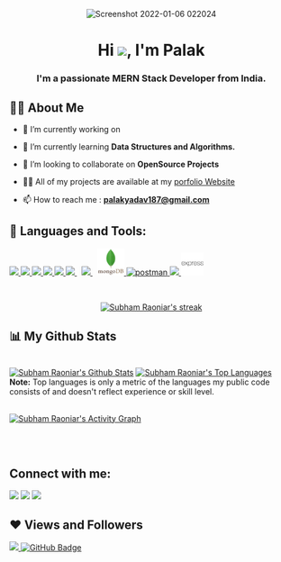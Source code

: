 <p align="center">
  <img width="425" alt="Screenshot 2022-01-06 022024" src="https://user-images.githubusercontent.com/67941687/148287618-ec85f96e-84d6-4ca5-abf8-1d309d90679c.png">
 </p>

<h1 align="center">Hi <img src="https://raw.githubusercontent.com/MartinHeinz/MartinHeinz/master/wave.gif" width="30px">, I'm Palak </h1>
<h3 align="center">I'm a passionate MERN Stack Developer from India.</h3>

## 🙋‍♂️ About Me

- 🔭 I’m currently working on 

- 🌱 I’m currently learning **Data Structures and Algorithms.**

- 👯 I’m looking to collaborate on **OpenSource Projects**

- 👨‍💻 All of my projects are available at my <a href="https://palakyadav1807.github.io/Portfolio/">porfolio Website</a>

- 📫 How to reach me : **palakyadav187@gmail.com**

## 🚀 Languages and Tools:

<p align="left"> 
    <a href="https://reactjs.org/" target="_blank"> <img src="https://img.icons8.com/color/48/000000/react-native.png"/> </a>
    <a href="https://developer.mozilla.org/en-US/docs/Web/JavaScript" target="_blank"> <img src="https://img.icons8.com/color/48/000000/javascript.png"/> </a> 
    <a href="https://www.w3.org/html/" target="_blank"> <img src="https://img.icons8.com/color/48/000000/html-5.png"/> </a> 
    <a href="https://www.w3schools.com/css/" target="_blank"> <img src="https://img.icons8.com/color/48/000000/css3.png"/> </a> 
    <a href="https://getbootstrap.com" target="_blank"> <img src="https://img.icons8.com/color/48/000000/bootstrap.png"/> </a> 
    <a style="padding-right:8px;" href="https://nodejs.org" target="_blank"> <img src="https://img.icons8.com/color/48/000000/nodejs.png"/> </a> 
    <a style="padding-right:8px;" href="https://www.mysql.com/" target="_blank"> <img src="https://img.icons8.com/fluent/50/000000/mysql-logo.png"/> </a>
    <a href="https://www.mongodb.com/" target="_blank"> <img src="https://raw.githubusercontent.com/devicons/devicon/master/icons/mongodb/mongodb-original-wordmark.svg" alt="mongodb" width="48" height="48"/> </a> 
    <a href="https://postman.com" target="_blank"> <img src="https://www.vectorlogo.zone/logos/getpostman/getpostman-icon.svg" alt="postman" width="45" height="45"/> </a>   
    <a href="https://git-scm.com/" target="_blank"> <img src="https://img.icons8.com/color/48/000000/git.png"/> </a> 
    <a href="https://expressjs.com" target="_blank"> <img src="https://raw.githubusercontent.com/devicons/devicon/master/icons/express/express-original-wordmark.svg" alt="express" width="40" height="40"/> </a>
</p>

<!-- [![React Badge](https://img.shields.io/badge/-React-61DBFB?style=for-the-badge&labelColor=black&logo=react&logoColor=61DBFB)](#)  [![Javascript Badge](https://img.shields.io/badge/-Javascript-F0DB4F?style=for-the-badge&labelColor=black&logo=javascript&logoColor=F0DB4F)](#) [![Typescript Badge](https://img.shields.io/badge/-Typescript-007acc?style=for-the-badge&labelColor=black&logo=typescript&logoColor=007acc)](#) [![Nodejs Badge](https://img.shields.io/badge/-Nodejs-3C873A?style=for-the-badge&labelColor=black&logo=node.js&logoColor=3C873A)](#) [![GraphQL Badge](https://img.shields.io/badge/-GraphQl-e535ab?style=for-the-badge&labelColor=black&logo=node.js&logoColor=e535ab)](#) -->
<br/>

<p align="center">
    <a href="https://palakyadav1807/palakyadav1807/github-readme-streak-stats">
        <img title="🔥 Get streak stats for your profile at git.io/streak-stats" alt="Subham Raoniar's streak" src="https://github-readme-streak-stats.herokuapp.com/?user=palakyadav1807&theme=black-ice&hide_border=true&stroke=0000&background=060A0CD0"/>
    </a>
</p>

## 📊 My Github Stats

  <br/>
    <a href="https://github.com/palakyadav1807/github-readme-stats"><img alt="Subham Raoniar's Github Stats" src="https://github-readme-stats.vercel.app/api?username=palakyadav1807&show_icons=true&count_private=true&theme=react&hide_border=true&bg_color=0D1117" /></a>
  <a href="https://github.com/palakyadav1807/github-readme-stats"><img alt="Subham Raoniar's Top Languages" src="https://github-readme-stats.vercel.app/api/top-langs/?username=palakyadav1807&langs_count=8&count_private=true&layout=compact&theme=react&hide_border=true&bg_color=0D1117" /></a>
  <br/>
  <b>Note:</b> Top languages is only a metric of the languages my public code consists of and doesn't reflect experience or skill level.


<br/>
<br/>

<a href="https://github.com/palakyadav1807/github-readme-activity-graph"><img alt="Subham Raoniar's Activity Graph" src="https://activity-graph.herokuapp.com/graph?username=palakyadav1807&bg_color=0D1117&color=5BCDEC&line=5BCDEC&point=FFFFFF&hide_border=true" /></a>

<br/>
<br/>


## Connect with me:
<p align="left">

<a href = "https://www.linkedin.com/in/palak-yadav-5901171a1/"><img src="https://img.icons8.com/fluent/48/000000/linkedin.png"/></a>
<a href = "https://twitter.com/poorvee1807"><img src="https://img.icons8.com/fluent/48/000000/twitter.png"/></a>
<a href = "https://www.instagram.com/the.arty.heart_/"><img src="https://img.icons8.com/fluent/48/000000/instagram-new.png"/></a>

</p>

## ❤ Views and Followers
<a href="https://github.com/palakyadav1807/github-profile-views-counter">
    <img src="https://komarev.com/ghpvc/?username=palakyadav1807">
</a>
<a href="https://github.com/palakyadav1807?tab=followers"><img src="https://img.shields.io/github/followers/palakyadav1807?label=Followers&style=social" alt="GitHub Badge"></a>
